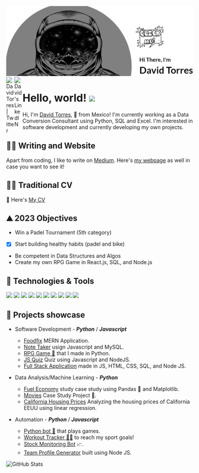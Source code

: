 <a href="https://whyiliketocode.herokuapp.com/" target="_blank">
  <img src=header_image.png>
</a>

<a href="https://twitter.com/davidtorresc8">
  <img align="left" alt="David Torres | Twitter" width="22px" src="https://raw.githubusercontent.com/peterthehan/peterthehan/master/assets/twitter.svg" />
</a>
<a href="https://www.linkedin.com/in/david-tc/">
  <img align="left" alt="David's LinkedIN" width="22px" src="https://raw.githubusercontent.com/peterthehan/peterthehan/master/assets/linkedin.svg" />
</a>

<br />

# Hello, world! <img src="https://raw.githubusercontent.com/MartinHeinz/MartinHeinz/master/wave.gif" width = "40">


Hi, I'm [David Torres](https://www.linkedin.com/in/david-tc/), 🚀 from Mexico! I'm currently working as a Data Conversion Consultant using Python, SQL and Excel. I'm interested in software development and currently developing my own projects.

## ✍🏻 Writing and Website

Apart from coding, I like to write on [Medium](https://davidtorresc.medium.com/). Here's [my webpage](https://davidtc8.github.io/My_portfolio/) as well in case you want to see it! 

## 👨‍💻 Traditional CV

📝 Here's [My CV](https://drive.google.com/file/d/1rMMDQuNwJNbnBl1lweZAbYQ51MdtG30K/view?usp=sharing)
  
## ⛰️ 2023 Objectives

- Win a Padel Tournament (5th category)
- [x] Start building healthy habits (padel and bike)
- Be competent in Data Structures and Algos
- Create my own RPG Game in React.js, SQL, and Node.js

## 🤖 Technologies & Tools

![](https://img.shields.io/badge/Editor-VS-informational?style=flat&logo=visualstudio&logoColor=white&color=11A1FF)
![](https://img.shields.io/badge/Code-Python-informational?style=flat&logo=python&logoColor=white&color=11A1FF)
![](https://img.shields.io/badge/Code-Flask-informational?style=flat&logo=flask&logoColor=white&color=11A1FF)
![](https://img.shields.io/badge/Data-Pandas-informational?style=flat&logo=pandas&logoColor=white&color=11A1FF)
![](https://img.shields.io/badge/Code-Selenium-informational?style=flat&logo=selenium&logoColor=white&color=11A1FF)
![](https://img.shields.io/badge/Code-Javascript-informational?style=flat&logo=javascript&logoColor=white&color=11A1FF)
![](https://img.shields.io/badge/Tools-SQL-informational?style=flat&logo=postgresql&logoColor=white&color=11A1FF)
![](https://img.shields.io/badge/Editor-Pycharm-informational?style=flat&logo=pycharm&logoColor=white&color=11A1FF)
![](https://img.shields.io/badge/Code-GitHub-informational?style=flat&logo=github&logoColor=white&color=11A1FF)
![](https://img.shields.io/badge/Code-Git-informational?style=flat&logo=git&logoColor=white&color=11A1FF)

## 💼 Projects showcase

- Software Development - _**Python**_ / _**Javascript**_
  - [Foodfix](https://food-fix-app.herokuapp.com/) MERN Application.
  - [Note Taker](https://note-taking-app-js.herokuapp.com/) usign Javascript and MySQL.
  - [RPG Game 🎲](https://github.com/davidtc8/My_First_RPG_Game) that I made in Python.
  - [JS Quiz](https://davidtc8.github.io/JS-Quiz/) Quiz using Javascript and NodeJS.
  - [Full Stack Application](https://github.com/davidtc8/Food-fix) made in JS, HTML, CSS, SQL, and Node JS.

- Data Analysis/Machine Learning - _**Python**_
  - [Fuel Economy](https://github.com/davidtc8/Fuel_Economy_Data_Analysis) study case study using Pandas 🐼 and Matplotlib.
  - [Movies](https://github.com/davidtc8/Movies_Data_Analysis) Case Study Project 🎥. 
  - [California Housing Prices](https://github.com/davidtc8/California-Housing-Prices) Analyzing the housing prices of California EEUU using linear regression.

- Automation - _**Python**_ / _**Javascript**_
  - [Python bot 🤖](https://github.com/davidtc8/Automated_game_playing_bot) that plays games.
  - [Workout Tracker 🏃‍♂️](https://github.com/davidtc8/Workout_Tracker) to reach my sport goals!
  - [Stock Monitoring Bot](https://github.com/davidtc8/Stock-Monitoring-Project) 📈.
  - [Team Profile Generator](https://github.com/davidtc8/team-profile-gen) built using Node JS.

![GitHub Stats](https://github-readme-stats.vercel.app/api?username=davidtc8&theme=radical)
